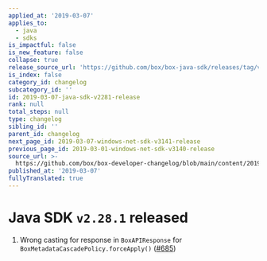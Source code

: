 ```yaml
---
applied_at: '2019-03-07'
applies_to:
  - java
  - sdks
is_impactful: false
is_new_feature: false
collapse: true
release_source_url: 'https://github.com/box/box-java-sdk/releases/tag/v2.28.1'
is_index: false
category_id: changelog
subcategory_id: ''
id: 2019-03-07-java-sdk-v2281-release
rank: null
total_steps: null
type: changelog
sibling_id: ''
parent_id: changelog
next_page_id: 2019-03-07-windows-net-sdk-v3141-release
previous_page_id: 2019-03-01-windows-net-sdk-v3140-release
source_url: >-
  https://github.com/box/box-developer-changelog/blob/main/content/2019/03-07-java-sdk-v2281-release.md
published_at: '2019-03-07'
fullyTranslated: true
---
```

# Java SDK `v2.28.1` released

1. Wrong casting for response in `BoxAPIResponse` for `BoxMetadataCascadePolicy.forceApply()` ([#685](https://github.com/box/box-java-sdk/pull/685))
